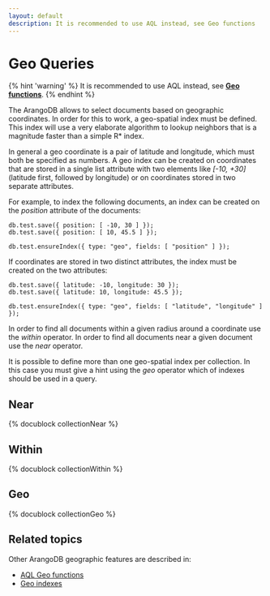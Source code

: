 ```yaml
---
layout: default
description: It is recommended to use AQL instead, see Geo functions
---
```

Geo Queries
===========

{% hint 'warning' %}
It is recommended to use AQL instead, see [**Geo functions**](aql/functions-geo.html).
{% endhint %}

The ArangoDB allows to select documents based on geographic coordinates. In
order for this to work, a geo-spatial index must be defined.  This index will
use a very elaborate algorithm to lookup neighbors that is a magnitude faster
than a simple R* index.

In general a geo coordinate is a pair of latitude and longitude, which must
both be specified as numbers. A geo index can be created on coordinates that
are stored in a single list attribute with two elements like *[-10, +30]* 
(latitude first, followed by longitude) or on coordinates stored in two 
separate attributes.

For example, to index the following documents, an index can be created on the
*position* attribute of the documents:

    db.test.save({ position: [ -10, 30 ] });
    db.test.save({ position: [ 10, 45.5 ] });

    db.test.ensureIndex({ type: "geo", fields: [ "position" ] });

If coordinates are stored in two distinct attributes, the index must be created
on the two attributes:

    db.test.save({ latitude: -10, longitude: 30 });
    db.test.save({ latitude: 10, longitude: 45.5 });

    db.test.ensureIndex({ type: "geo", fields: [ "latitude", "longitude" ] });

In order to find all documents within a given radius around a coordinate use 
the *within* operator. In order to find all documents near a given document 
use the *near* operator.

It is possible to define more than one geo-spatial index per collection.  In
this case you must give a hint using the *geo* operator which of indexes
should be used in a query.

Near
----

<!-- js/common/modules/@arangodb/arango-collection-common.js-->
{% docublock collectionNear %}

Within
------

<!-- js/common/modules/@arangodb/arango-collection-common.js-->
{% docublock collectionWithin %}

Geo
---

<!-- js/common/modules/@arangodb/arango-collection-common.js-->
{% docublock collectionGeo %}

Related topics
--------------

Other ArangoDB geographic features are described in: 
- [AQL Geo functions](aql/functions-geo.html)
- [Geo indexes](indexing-geo.html)  

